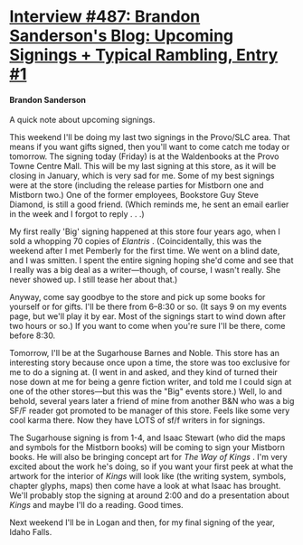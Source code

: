 # [Interview #487: Brandon Sanderson's Blog: Upcoming Signings + Typical Rambling, Entry #1](https://www.theoryland.com/intvmain.php?i=487#1)

#### Brandon Sanderson

A quick note about upcoming signings.

This weekend I'll be doing my last two signings in the Provo/SLC area. That means if you want gifts signed, then you'll want to come catch me today or tomorrow. The signing today (Friday) is at the Waldenbooks at the Provo Towne Centre Mall. This will be my last signing at this store, as it will be closing in January, which is very sad for me. Some of my best signings were at the store (including the release parties for Mistborn one and Mistborn two.) One of the former employees, Bookstore Guy Steve Diamond, is still a good friend. (Which reminds me, he sent an email earlier in the week and I forgot to reply . . .)

My first really 'Big' signing happened at this store four years ago, when I sold a whopping 70 copies of
*Elantris*
. (Coincidentally, this was the weekend after I met Pemberly for the first time. We went on a blind date, and I was smitten. I spent the entire signing hoping she'd come and see that I really was a big deal as a writer—though, of course, I wasn't really. She never showed up. I still tease her about that.)

Anyway, come say goodbye to the store and pick up some books for yourself or for gifts. I'll be there from 6–8:30 or so. (It says 9 on my events page, but we'll play it by ear. Most of the signings start to wind down after two hours or so.) If you want to come when you're sure I'll be there, come before 8:30.

Tomorrow, I'll be at the Sugarhouse Barnes and Noble. This store has an interesting story because once upon a time, the store was too exclusive for me to do a signing at. (I went in and asked, and they kind of turned their nose down at me for being a genre fiction writer, and told me I could sign at one of the other stores—but this was the "Big" events store.) Well, lo and behold, several years later a friend of mine from another B&N who was a big SF/F reader got promoted to be manager of this store. Feels like some very cool karma there. Now they have LOTS of sf/f writers in for signings.

The Sugarhouse signing is from 1-4, and Isaac Stewart (who did the maps and symbols for the Mistborn books) will be coming to sign your Mistborn books. He will also be bringing concept art for
*The Way of Kings*
. I'm very excited about the work he's doing, so if you want your first peek at what the artwork for the interior of
*Kings*
will look like (the writing system, symbols, chapter glyphs, maps) then come have a look at what Isaac has brought. We'll probably stop the signing at around 2:00 and do a presentation about
*Kings*
and maybe I'll do a reading. Good times.

Next weekend I'll be in Logan and then, for my final signing of the year, Idaho Falls.


